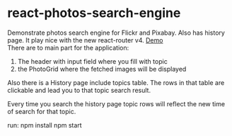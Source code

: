 # react-photos-search-engine
Demonstrate photos search engine for Flickr and Pixabay. Also has history page.
It play nice with the new react-router v4.
[Demo](https://eran-or.github.io/react-photos-search-engine/)
<br />There are to main part for the application:
1. The header with input field where you fill with topic
2. the PhotoGrid where the fetched images will be displayed

Also there is a History page include topics table.
The rows in that table are clickable and lead you to that topic search result.

Every time you search the history page topic rows will reflect the new time of search for that topic.

run:
npm install
npm start
